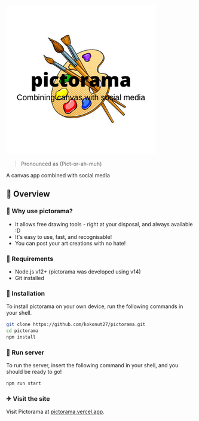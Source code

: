 <img src="https://raw.githubusercontent.com/kokonut27/pictorama/main/public/logo.png">

> Pronounced as (Pict-or-ah-muh)

<p>A canvas app combined with social media</p>

## 📖 Overview
### 🎨 Why use pictorama?
* It allows free drawing tools - right at your disposal, and always available :D
* It's easy to use, fast, and recognisable!
* You can post your art creations with no hate!


### 💾 Requirements
* Node.js v12+ (pictorama was developed using v14)
* Git installed

### 🔌 Installation

To install pictorama on your own device, run the following commands in your shell.

```bash
git clone https://github.com/kokonut27/pictorama.git
cd pictorama
npm install
```

### 📡 Run server

To run the server, insert the following command in your shell, and you should be ready to go!

```bash
npm run start
```

### ✈ Visit the site

Visit Pictorama at [pictorama.vercel.app](https://pictorama.vercel.app).